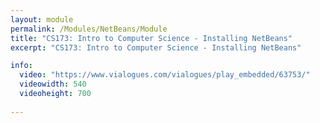 ```yaml
---
layout: module
permalink: /Modules/NetBeans/Module
title: "CS173: Intro to Computer Science - Installing NetBeans"
excerpt: "CS173: Intro to Computer Science - Installing NetBeans"

info:
  video: "https://www.vialogues.com/vialogues/play_embedded/63753/"
  videowidth: 540
  videoheight: 700
  
---
```

